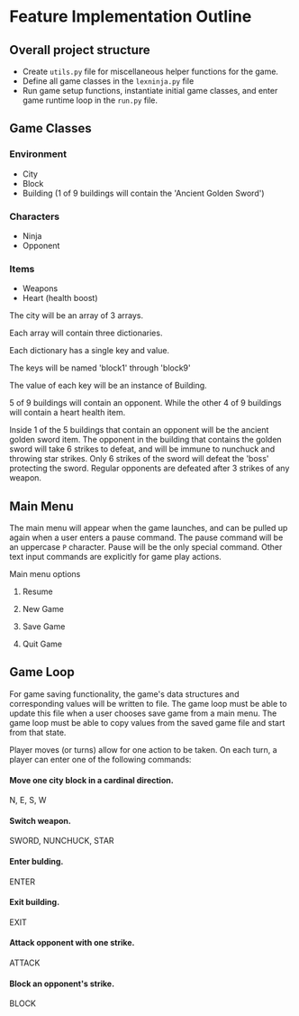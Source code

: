 # Feature Implementation Outline

## Overall project structure
* Create `utils.py` file for miscellaneous helper functions for the game.
* Define all game classes in the `lexninja.py` file
* Run game setup functions, instantiate initial game classes, and enter game runtime loop
in the `run.py` file.

## Game Classes

### Environment
* City
* Block
* Building (1 of 9 buildings will contain the 'Ancient Golden Sword')

### Characters
* Ninja
* Opponent

### Items
* Weapons
* Heart (health boost)

The city will be an array of 3 arrays.

Each array will contain three dictionaries.

Each dictionary has a single key and value.

The keys will be named 'block1' through 'block9'

The value of each key will be an instance of Building.

5 of 9 buildings will contain an opponent. While the other
4 of 9 buildings will contain a heart health item.

Inside 1 of the 5 buildings that contain an opponent will be the
ancient golden sword item. The opponent in the building that contains
the golden sword will take 6 strikes to defeat, and will be immune to 
nunchuck and throwing star strikes. Only 6 strikes of the sword will
defeat the 'boss' protecting the sword. Regular opponents are defeated after
3 strikes of any weapon.

## Main Menu

The main menu will appear when the game launches, and can be pulled up again
when a user enters a pause command. The pause command will be an uppercase `P`
character. Pause will be the only special command. Other text input commands are
explicitly for game play actions.

Main menu options

1. Resume

2. New Game

3. Save Game

4. Quit Game

## Game Loop

For game saving functionality, the game's data structures and corresponding
values will be written to file. The game loop must be able to update this file
when a user chooses save game from a main menu. The game loop must be  able to 
copy values from the saved game file and start from that state.

Player moves (or turns) allow for one action to be taken.
On each turn, a player can enter one of the following commands:
 
#### Move one city block in a cardinal direction.

N, E, S, W

#### Switch weapon.

SWORD, NUNCHUCK, STAR

#### Enter bulding.

ENTER

#### Exit building.

EXIT

#### Attack opponent with one strike.

ATTACK

#### Block an opponent's strike.

BLOCK 
























